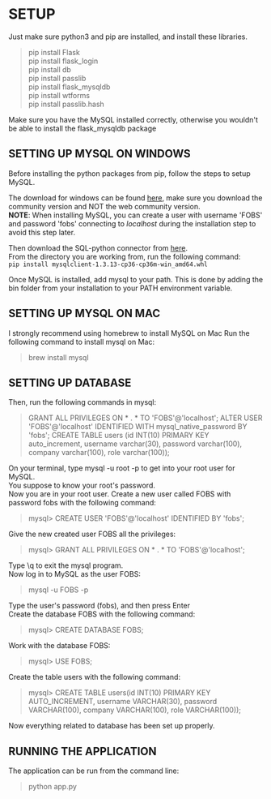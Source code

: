 # SETUP

Just make sure python3 and pip are installed, and install these libraries.
> pip install Flask  
> pip install flask_login  
> pip install db  
> pip install passlib  
> pip install flask_mysqldb  
> pip install wtforms  
> pip install passlib.hash  

Make sure you have the MySQL installed correctly, otherwise you wouldn't be able
to install the flask_mysqldb package  

## SETTING UP MYSQL ON WINDOWS

Before installing the python packages from pip, follow the steps to setup MySQL.

The download for windows can be found [here](https://dev.mysql.com/downloads/installer/), make sure you download the community version and NOT the web community version.  
**NOTE**: When installing MySQL, you can create a user with username 'FOBS' and password 'fobs' connecting to *localhost* during the installation step to avoid this step later.

Then download the SQL-python connector from [here](https://www.lfd.uci.edu/~gohlke/pythonlibs/#mysql-python).  
From the directory you are working from, run the following command:  
`pip install mysqlclient-1.3.13-cp36-cp36m-win_amd64.whl`

Once MySQL is installed, add mysql to your path. This is done by adding the bin folder from your installation to your PATH environment variable.

## SETTING UP MYSQL ON MAC
I strongly recommend using homebrew to install MySQL on Mac
Run the following command to install mysql on Mac:
> brew install mysql

## SETTING UP DATABASE

Then, run the following commands in mysql:
> GRANT ALL PRIVILEGES ON * . * TO 'FOBS'@'localhost';
> ALTER USER 'FOBS'@'localhost' IDENTIFIED WITH mysql_native_password BY 'fobs';
> CREATE TABLE users (id INT(10) PRIMARY KEY auto_increment, username varchar(30), password varchar(100), company varchar(100), role varchar(100));

On your terminal, type mysql -u root -p to get into your root user for MySQL.  
You suppose to know your root's password.  
Now you are in your root user. Create a new user called FOBS with password fobs with the following command:  
> mysql> CREATE USER 'FOBS'@'localhost' IDENTIFIED BY 'fobs';

Give the new created user FOBS all the privileges:  
> mysql> GRANT ALL PRIVILEGES ON * . * TO 'FOBS'@'localhost';

Type \q to exit the mysql program.  
Now log in to MySQL as the user FOBS:  
> mysql -u FOBS -p

Type the user's password (fobs), and then press Enter  
Create the database FOBS with the following command:  
> mysql> CREATE DATABASE FOBS;

Work with the database FOBS:  
> mysql> USE FOBS;

Create the table users with the following command:  
> mysql> CREATE TABLE users(id INT(10) PRIMARY KEY AUTO_INCREMENT, username VARCHAR(30), password VARCHAR(100), company VARCHAR(100), role VARCHAR(100));
  
Now everything related to database has been set up properly.


## RUNNING THE APPLICATION

The application can be run from the command line:
> python app.py
